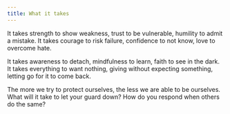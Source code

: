 ```yaml
---
title: What it takes
---
```


It takes strength to show weakness, trust to be vulnerable, humility to admit a mistake. It takes courage to risk failure, confidence to not know, love to overcome hate.

It takes awareness to detach, mindfulness to learn, faith to see in the dark. It takes everything to want nothing, giving without expecting something, letting go for it to come back.

The more we try to protect ourselves, the less we are able to be ourselves. What will it take to let your guard down? How do you respond when others do the same?
